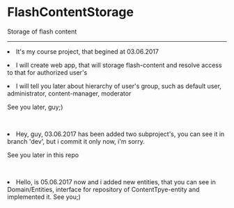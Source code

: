 # FlashContentStorage
Storage of flash content
***
<p><li>It's my course project, that begined at 03.06.2017</li></p>
<p><li>I will create web app, that will storage flash-content and resolve access to that for authorized user's</li></p>
<p><li>I will tell you later about hierarchy of user's group, such as default user, administrator, content-manager, moderator</li></p>
<p>See you later, guy;)</p><br>
<p><li>Hey, guy, 03.06.2017 has been added two subproject's, you can see it in branch 'dev', but i commit it only now, i'm sorry.</li></p>
<p>See you later in this repo</p><br>
<p><li>Hello, is 05.06.2017 now and i added new entities, that you can see in Domain/Entities, interface for repository of ContentTpye-entity and implemented it. See you;)</li></p>


